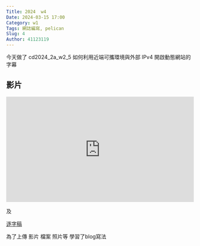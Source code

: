 ```yaml
---
Title: 2024  w4
Date: 2024-03-15 17:00
Category: w1
Tags: 網誌編寫, pelican
Slug: 4
Author: 41123119
---
```

今天做了 
cd2024_2a_w2_5 如何利用近端可攜環境與外部 IPv4 開啟動態網站的字幕

## 影片
</p>


<div style="max-width: 640px"><div style="position: relative; padding-bottom: 56.25%; height: 0; overflow: hidden;"><iframe src="https://nfuedu-my.sharepoint.com/personal/41123119_nfu_edu_tw/_layouts/15/embed.aspx?UniqueId=6fee96e1-6362-499b-9035-20cf3ab77c7e&embed=%7B%22af%22%3Atrue%2C%22ust%22%3Atrue%7D&referrer=StreamWebApp&referrerScenario=EmbedDialog.Create" width="640" height="360" frameborder="0" scrolling="no" allowfullscreen title="cd2024_2a_w2_5 如何利用近端可攜環境與外部 IPv4 開啟動態網站 (1).mp4" style="border:none; position: absolute; top: 0; left: 0; right: 0; bottom: 0; height: 100%; max-width: 100%;"></iframe></div></div>
</p>

 及 

<a href=" https://nfuedu-my.sharepoint.com/:t:/g/personal/41123119_nfu_edu_tw/EVJQRrVtylVKtuM7_F2ElKABxKFPszDOjyckey4MCZCTjw?e=RFxfP1">逐字稿</a>
 
 為了上傳 影片 檔案 照片等 學習了blog寫法
